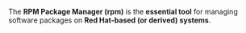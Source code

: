 
The **RPM Package Manager (rpm)** is the **essential tool** for managing software packages on **Red Hat-based (or derived) systems**.

